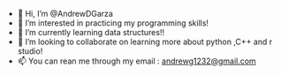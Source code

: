- 👋 Hi, I’m @AndrewDGarza
- 👀 I’m interested in practicing my programming skills!
- 🌱 I’m currently learning data structures!!
- 💞️ I’m looking to collaborate on learning more about python ,C++ and r studio!
- 📫 You can rean me through my email : andrewg1232@gmail.com

<!---
AndrewDGarza/AndrewDGarza is a ✨ special ✨ repository because its `README.md` (this file) appears on your GitHub profile.
You can click the Preview link to take a look at your changes.
--->
